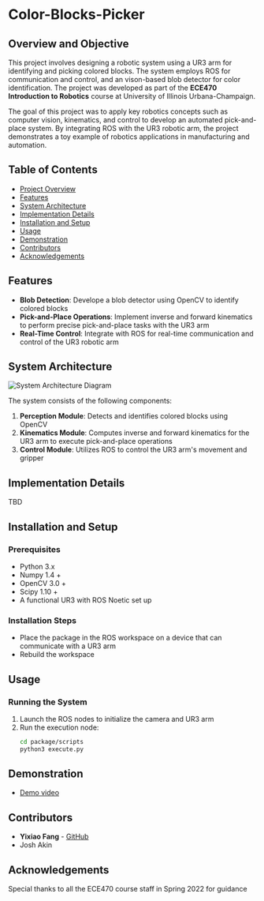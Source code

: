 # Color-Blocks-Picker

## Overview and Objective
This project involves designing a robotic system using a UR3 arm for identifying and picking colored blocks. The system employs ROS for communication and control, and an vison-based blob detector for color identification. The project was developed as part of the **ECE470 Introduction to Robotics** course at University of Illinois Urbana-Champaign.

The goal of this project was to apply key robotics concepts such as computer vision, kinematics, and control to develop an automated pick-and-place system. By integrating ROS with the UR3 robotic arm, the project demonstrates a toy example of robotics applications in manufacturing and automation.

## Table of Contents
- [Project Overview](#overview-and-objective)
- [Features](#features)
- [System Architecture](#system-architecture)
- [Implementation Details](#implementation-details)
- [Installation and Setup](#installation-and-setup)
- [Usage](#usage)
- [Demonstration](#demonstration)
- [Contributors](#contributors)
- [Acknowledgements](#acknowledgements)

## Features
- **Blob Detection**: Develope a blob detector using OpenCV to identify colored blocks
- **Pick-and-Place Operations**: Implement inverse and forward kinematics to perform precise pick-and-place tasks with the UR3 arm
- **Real-Time Control**: Integrate with ROS for real-time communication and control of the UR3 robotic arm


## System Architecture
![System Architecture Diagram](tbd.png)

The system consists of the following components:
1. **Perception Module**: Detects and identifies colored blocks using OpenCV
2. **Kinematics Module**: Computes inverse and forward kinematics for the UR3 arm to execute pick-and-place operations
3. **Control Module**: Utilizes ROS to control the UR3 arm's movement and gripper


## Implementation Details
TBD


## Installation and Setup
### Prerequisites
- Python 3.x
- Numpy 1.4 +
- OpenCV 3.0 +
- Scipy 1.10 +
- A functional UR3 with ROS Noetic set up

### Installation Steps
- Place the package in the ROS workspace on a device that can communicate with a UR3 arm
- Rebuild the workspace
    
## Usage
### Running the System
1. Launch the ROS nodes to initialize the camera and UR3 arm
2. Run the execution node:
    ```bash
    cd package/scripts
    python3 execute.py
    ```

## Demonstration
- [Demo video](https://demovideo.com)

## Contributors
- **Yixiao Fang** - [GitHub](https://github.com/jimmyfyx)
- Josh Akin

## Acknowledgements
Special thanks to all the ECE470 course staff in Spring 2022 for guidance

